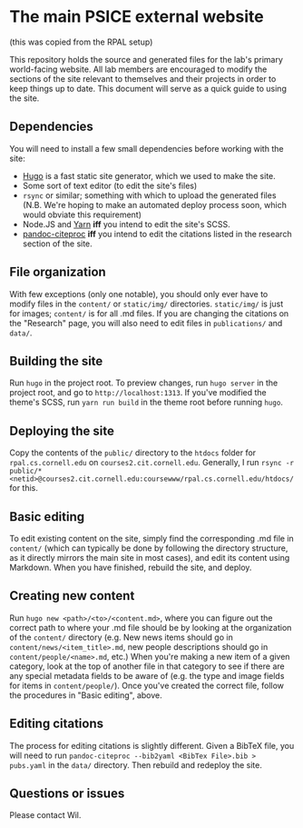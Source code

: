 # The main PSICE external website

(this was copied from the RPAL setup)

This repository holds the source and generated files for the lab's primary world-facing website.
All lab members are encouraged to modify the sections of the site relevant to themselves and their
projects in order to keep things up to date. This document will serve as a quick guide to using the
site.


## Dependencies 

You will need to install a few small dependencies before working with the site:

- [Hugo](https://gohugo.io) is a fast static site generator, which we used to make the site.
- Some sort of text editor (to edit the site's files)
- `rsync` or similar; something with which to upload the generated files (N.B. We're hoping to
  make an automated deploy process soon, which would obviate this requirement)
- Node.JS and [Yarn](https://github.com/yarnpkg/yarn) **iff** you intend to edit the site's SCSS.
- [pandoc-citeproc](http://pandoc.org/installing.html) **iff** you intend to edit the citations
  listed in the research section of the site.


## File organization

With few exceptions (only one notable), you should only ever have to modify files in the `content/`
or `static/img/` directories. `static/img/` is just for images; `content/` is for all .md files. If
you are changing the citations on the "Research" page, you will also need to edit files in
`publications/` and `data/`.

## Building the site

Run `hugo` in the project root. To preview changes, run `hugo server` in the project root, and go
to `http://localhost:1313`. If you've modified the theme's SCSS, run `yarn run build` in the theme
root before running `hugo`.

## Deploying the site

Copy the contents of the `public/` directory to the `htdocs` folder for `rpal.cs.cornell.edu` on
`courses2.cit.cornell.edu`. Generally, I run `rsync -r public/*
<netid>@courses2.cit.cornell.edu:coursewww/rpal.cs.cornell.edu/htdocs/` for this.

## Basic editing

To edit existing content on the site, simply find the corresponding .md file in `content/` (which
can typically be done by following the directory structure, as it directly mirrors the main site
in most cases), and edit its content using Markdown. When you have finished, rebuild the site, and
deploy.

## Creating new content

Run `hugo new <path>/<to>/<content.md>`, where you can figure out the correct path to where your
.md file should be by looking at the organization of the `content/` directory (e.g. New news items
should go in `content/news/<item_title>.md`, new people descriptions should go in
`content/people/<name>.md`, etc.) When you're making a new item of a given category, look at the
top of another file in that category to see if there are any special metadata fields to be aware of
(e.g. the type and image fields for items in `content/people/`). Once you've created the correct
file, follow the procedures in "Basic editing", above.

## Editing citations

The process for editing citations is slightly different. Given a BibTeX file, you will need to run
`pandoc-citeproc --bib2yaml <BibTex File>.bib > pubs.yaml` in the `data/` directory. Then rebuild
and redeploy the site.

## Questions or issues

Please contact Wil.
